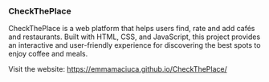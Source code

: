 ### CheckThePlace
CheckThePlace is a web platform that helps users find, rate and add cafés and restaurants. Built with HTML, CSS, and JavaScript, this project provides an interactive and user-friendly experience for discovering the best spots to enjoy coffee and meals.

Visit the website: https://emmamaciuca.github.io/CheckThePlace/
